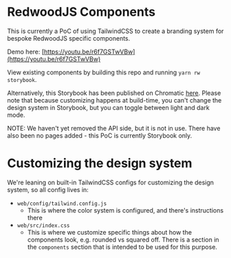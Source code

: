 # RedwoodJS Components

This is currently a PoC of using TailwindCSS to create a branding system for bespoke RedwoodJS specific components.

Demo here: [https://youtu.be/r6f7GSTwVBw](https://youtu.be/r6f7GSTwVBw)

View existing components by building this repo and running `yarn rw storybook`.

Alternatively, this Storybook has been published on Chromatic [here](https://6525bb94aba230a3c956f05b-ogxkhkrtib.chromatic.com/).
Please note that because customizing happens at build-time, you can't change the design system in Storybook, but you can toggle between light and dark mode.

NOTE: We haven't yet removed the API side, but it is not in use. There have also been no pages added - this PoC is currently Storybook only.

# Customizing the design system

We're leaning on built-in TailwindCSS configs for customizing the design system, so all config lives in:

- `web/config/tailwind.config.js`
  - This is where the color system is configured, and there's instructions there
- `web/src/index.css`
  - This is where we customize specific things about how the components look, e.g. rounded vs squared off. There is a section in the `components` section that is intended to be used for this purpose.
